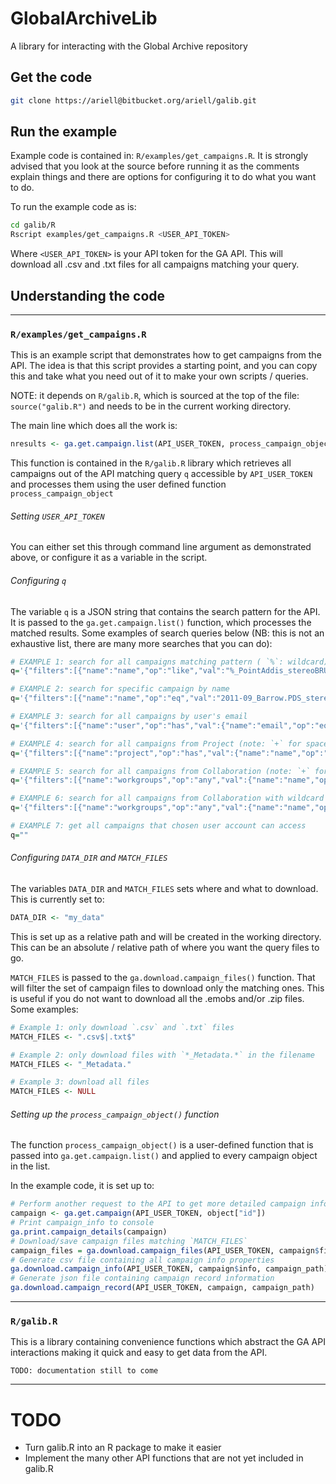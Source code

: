 # GlobalArchiveLib

A library for interacting with the Global Archive repository

## Get the code

```bash
git clone https://ariell@bitbucket.org/ariell/galib.git
```

## Run the example
Example code is contained in: `R/examples/get_campaigns.R`. It is strongly
advised that you look at the source before running it as the comments explain
things and there are options for configuring it to do what you want to do.

To run the example code as is:
```bash
cd galib/R
Rscript examples/get_campaigns.R <USER_API_TOKEN>
```
Where `<USER_API_TOKEN>` is your API token for the GA API. This will download
all .csv and .txt files for all campaigns matching your query.

## Understanding the code

-----

### `R/examples/get_campaigns.R`
This is an example script that demonstrates how to get campaigns from the API.
The idea is that this script provides a starting point, and you can copy this
and take what you need out of it to make your own scripts / queries.

NOTE: it depends on `R/galib.R`, which is sourced at the top of the file: `source("galib.R")` and needs to be in the current working directory.

The main line which does all the work is:

```R
nresults <- ga.get.campaign.list(API_USER_TOKEN, process_campaign_object, q=q)
```

This function is contained in the `R/galib.R` library which retrieves all campaigns
out of the API matching query `q` accessible by `API_USER_TOKEN` and processes
them using the user defined function `process_campaign_object`


###### Setting  `USER_API_TOKEN`
You can either set this through command line argument as demonstrated above, or
configure it as a variable in the script.


###### Configuring `q`
The variable `q` is a JSON string that contains the search pattern for the API.
It is passed to the `ga.get.campaign.list()` function, which processes the
matched results. Some examples of search queries below (NB: this is not an exhaustive list, there are many more searches that you can do):

```R
# EXAMPLE 1: search for all campaigns matching pattern ( `%`: wildcard)
q='{"filters":[{"name":"name","op":"like","val":"%_PointAddis_stereoBRUVs"}]}'
```
```R
# EXAMPLE 2: search for specific campaign by name
q='{"filters":[{"name":"name","op":"eq","val":"2011-09_Barrow.PDS_stereoBRUVs"}]}'
```
```R
# EXAMPLE 3: search for all campaigns by user's email
q='{"filters":[{"name":"user","op":"has","val":{"name":"email","op":"eq","val":"euan.harvey@curtin.edu.au"}}]}'
```
```R
# EXAMPLE 4: search for all campaigns from Project (note: `+` for spaces)
q='{"filters":[{"name":"project","op":"has","val":{"name":"name","op":"eq","val":"Deep+Water+FRDC"}}]}'
```
```R
# EXAMPLE 5: search for all campaigns from Collaboration (note: `+` for spaces)
q='{"filters":[{"name":"workgroups","op":"any","val":{"name":"name","op":"eq","val":"NSW+MER+BRUVS"}}]}'
```
```R
# EXAMPLE 6: search for all campaigns from Collaboration with wildcard search (`%`: wildcard, `ilike`: case insensitive)
q='{"filters":[{"name":"workgroups","op":"any","val":{"name":"name","op":"ilike","val":"nsw%bruvs"}}]}'
```
```R
# EXAMPLE 7: get all campaigns that chosen user account can access
q=""
```

###### Configuring `DATA_DIR` and `MATCH_FILES`
The variables `DATA_DIR` and `MATCH_FILES` sets where and what to download.
This is currently set to:
```R
DATA_DIR <- "my_data"
```
This is set up as a relative path and will be created in the working directory.
This can be an absolute / relative path of where you want the query files to go.

`MATCH_FILES` is passed to the `ga.download.campaign_files()`
function. That will filter the set of campaign files to download only the
matching ones. This is useful if you do not want to download all the .emobs
and/or .zip files. Some examples:

```R
# Example 1: only download `.csv` and `.txt` files
MATCH_FILES <- ".csv$|.txt$"
```
```R
# Example 2: only download files with `*_Metadata.*` in the filename
MATCH_FILES <- "_Metadata."
```
```R
# Example 3: download all files
MATCH_FILES <- NULL
```

###### Setting up the `process_campaign_object()` function
The function `process_campaign_object()` is a user-defined function that is passed into
`ga.get.campaign.list()` and applied to every campaign object in the list.

In the example code, it is set up to:

```R
# Perform another request to the API to get more detailed campaign info
campaign <- ga.get.campaign(API_USER_TOKEN, object["id"])
# Print campaign_info to console
ga.print.campaign_details(campaign)
# Download/save campaign files matching `MATCH_FILES`
campaign_files = ga.download.campaign_files(API_USER_TOKEN, campaign$files, campaign_path, match=MATCH_FILES)
# Generate csv file containing all campaign info properties
ga.download.campaign_info(API_USER_TOKEN, campaign$info, campaign_path)
# Generate json file containing campaign record information
ga.download.campaign_record(API_USER_TOKEN, campaign, campaign_path)
```

-----

### `R/galib.R`
This is a library containing convenience functions which abstract the GA API
interactions making it quick and easy to get data from the API.

```
TODO: documentation still to come
```

-----

# TODO

* Turn galib.R into an R package to make it easier
* Implement the many other API functions that are not yet included in galib.R
